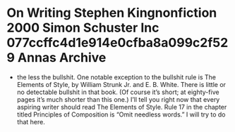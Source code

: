 # On Writing  Stephen Kingnonfiction  2000  Simon  Schuster Inc  077ccffc4d1e914e0cfba8a099c2f529  Annas Archive
- the less the bullshit. One notable exception to the bullshit rule is The Elements of Style, by William Strunk Jr. and E. B. White. There is little or no detectable bullshit in that book. (Of course it’s short; at eighty-five pages it’s much shorter than this one.) I’ll tell you right now that every aspiring writer should read The Elements of Style. Rule 17 in the chapter titled Principles of Composition is “Omit needless words.” I will try to do that here.
